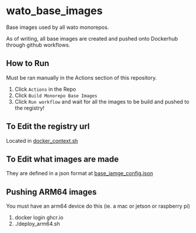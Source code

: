 # wato_base_images
Base images used by all wato monorepos.

As of writing, all base images are created and pushed onto Dockerhub through github workflows.

## How to Run
Must be ran manually in the Actions section of this repository.

1. Click `Actions` in the Repo
2. Click `Build Monorepo Base Images`
3. Click `Run workflow` and wait for all the images to be build and pushed to the registry!

## To Edit the registry url
Located in [docker_context.sh](./.github/templates/docker_context/docker_context.sh)

## To Edit what images are made
They are defined in a json format at [base_iamge_config.json](./.github/include/base_image_config.json)

## Pushing ARM64 images
You must have an arm64 device do this (ie. a mac or jetson or raspberry pi)

1. docker login ghcr.io
2. ./deploy_arm64.sh
